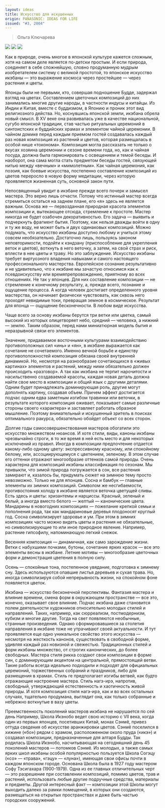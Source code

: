 ```yaml
---
layout: ideas
title: Искусство для искушенных
origin: PANASONIC: IDEAS FOR LIFE
issued: "#3, 2004"
---
```

> Ольга Ключарева

![](/assets/img/papers/haiku/11.jpg)
![](/assets/img/papers/haiku/12.jpg)
![](/assets/img/papers/haiku/13.jpg)

Как в природе, очень многое в японской культуре кажется сложным, хотя на самом деле является по-детски простым. И если природа, соединяет в себе сложнейшую, словно продуманную мудрым изобретателем систему с великой простотой, то японское искусство икэбаны — это выражение космоса через простейшее — через растения и цветы. 

Японцы были не первыми, кто, совершая подношение Будде, задержал взгляд на цветах. Составлением цветочных композиций до них занимались многие другие народы, в частности индусы и китайцы. Из Индии и Китая, вместе с буддизмом, в Японию и проник этот вид религиозного действа. Но, коснувшись японской земли, икэбана обрела новый смысл. В XV веке она развивалась уже в качестве национальной, сугубо японской традиции, став частью ритуальных церемоний в синтоистских и буддийских храмах и элементом чайной церемонии. В чайном домике перед каждым приемом гостей создавалась каждый раз новая композиция из растений и цветов, которая размещалась в особой нише «токонома». Композиция могла рассказать не только о вкусах хозяина церемонии и сезоне времени года, но, как и чайная посуда, должна была гармонировать с освещением и темой беседы. И наоборот, она сама могла стать предметом беседы гостей, связующей нитью между «вечным» и «мимолетным». Как чайная церемония, как поэзия, как боевые искусства, постепенно составление композиций из цветов переросло в новую форму медитации, через которую проявляется жизненная суть, основной закон пути. 

Непосвященный увидит в икэбане прежде всего почерк и замысел мастера. Это верно лишь отчасти. Потому что истинный мастер всегда стремиться остаться на заднем плане, его «я» здесь не является важным. Основа же — первозданная природная красота элементов композиции и, вытекающее отсюда, стремление к простоте. Мастер никогда не будет озабочен декоративностью. Его задача — выявить и подчеркнуть фрагмент бытия. Поэтому, как нельзя дважды войти в одну и ту же воду, не может быть и двух одинаковых композиций. Можно подумать, что искусство икэбаны доступно любому и учиться этому совсем необязательно. Достаточно лишь, пользуясь законом неповторимости, подойти к кэндзану (приспособление для укрепления веток и цветов), воткнуть в него веточку, а затем, на свой страх и риск, вплести в нее цветы и траву. Но это заблуждение. Искусство икэбаны требует виртуозного владения навыками и самого настоящего профессионального мастерства. Европейское сознание результативно и не удивительно, что к икэбане мы зачастую относимся как к псевдоискусству или времяпрепровождению, приятному во всех отношениях. Не так у японцев. Для них составление композиции — не стремление к конечному результату, а, прежде всего, познание и ощущение процесса. А когда человек достигает определенного уровня мастерства, он начинает физически чувствовать, как сквозь него проходят невидимые токи, превращая земное в космическое. Результат для японца — ощущение бесконечности. В любом виде искусства. 

Чаще всего за основу икэбаны берутся три ветки или цветка, самый высокий из которых олицетворяет небо, средний — человека, а нижний — землю. Таким образом, перед нами миниатюрная модель бытия и неразрывной связи его элементов. 

Значение, придаваемое восточными культурами взаимодействию противоположных сил «инь» и «ян», в икэбане выражается как сочетание не сочетаемого. Именно вечной борьбе и единству противоположностей композиция обязана своей внутренней динамикой. Но, несмотря на разнообразие сочетающихся в «живых картинах» элементов и растений, между ними обязательно должен происходить «разговор». А так как икэбана не терпит нарочитости и насильственно создаваемой красоты, каждая новая деталь должна найти свое место в композиции и общий язык с другими деталями. Одним будет принадлежать доминирующая роль, другие могут дополнять картину, создавая объем. Причем эффект достигается подчас одним едва заметным изгибом травинки или веточки, в результате которого композиция оживает, показывает самые различные стороны своего «характера» и заставляет работать образное мышление. Поэтому внимательный и искушенный зритель в поисках оптимального ракурса, обязательно обойдет объект со всех сторон. 

Долгие годы самосовершенствования мастеров обогатили это искусство множеством нюансов. И хотя стили, виды, каноны икэбаны чрезвычайно строги, в то же время в ней есть место и для некоторых исключений из правил. Иногда в композиции предпочтение отдается какому-либо одному цвету: экспрессивному красному, или спокойному белому, или, ассоциирующемуся с цветением, зеленому. В этом случае его оттенки отражают многообразие оттенков самой природы. Очень характерна для композиций икэбаны классификация по сезонам. Мы привыкли, что зимой природа погружается в сон, все растения замирают и, казалось бы, придумать сюжет на зимнюю тему просто невозможно. Только не для японцев. Сосна и бамбук — главные элементы их зимних композиций. Символом же несгибаемости, противостояния холоду в икэбане является веточка цветущей сливы. Есть здесь и цветы: хризантемы и нарциссы. Красный, зеленый и белый, а иногда вместо белого — желтый — канонические цвета. Мандарины в новогодних композициях — пожелание крепкой семьи и пополнения рода, так как мандариновые деревья плодоносят круглый год. Сосна символизирует здоровье и ум. При этом в зимних композициях часто можно видеть цветы и растения не обязательные, но символизирующие то или иное природное явление. Например, растение гипсофилу, напоминающую легкий снежок. 

Весенняя композиция — динамичная, как само зарождение жизни. Ветки с набухшими почками, бутоны, сочетание ярких красок — все это элементы весны в икэбане. Летние мотивы — многообразие цветочных форм и демонстрация цветения в полную силу. 

Осень — спокойные тона, постепенное увядание, подготовка к зимнему сну. Здесь используются опавшие листья деревьев и сухая трава. Но, иногда символизируя собой непрерывность жизни, на спокойном фоне появляется цветок. 

Икэбана — искусство бесконечной перспективы. Фантазия мастера и влияние времени, смена форм в окружающем пространстве — все это, конечно, оказывает свое влияние. Подчас икэбана даже становится полем деятельности художников относительно молодых стилей и направлений. Таких, например, как сюрреализм, постмодернизм, кубизм и многие другие. Тогда на свет появляются необычные, странные произведения. Однако сформировавшиеся за столетия направления в икэбане тоже не утрачивают своей актуальности. И тут проявляется еще одно уникальное свойство этого искусства — несмотря на жесткость канонов, существовать в свободной форме, удивляя каждый раз новизной и свежестью. Традиционных стилей и форм икэбаны множество, от строгих канонических, до более свободных. Мастера стиля рикка создают свои композиции в форме син, с доминирующим акцентом на центральной, прямостоящей ветви. Такие работы всегда идеально подходили и подходят для официальных церемоний, торжественных собраний и праздников, либо для размещения в храмах. Стиль ге предполагает изгибы ветвей, как будто отражающие настроение мастера. Стиль нагэ-ирэ, напротив, свободный, утверждающий естественность и хаотичность живой природы. И хотя композиция стиля нагэ-ирэ, как и во всех остальных случаях, тщательно продумана, выглядит она, как только собранные и небрежно воткнутые в вазу цветы. 

Преемственность поколений мастеров икэбана не нарушается по сей день Например, Школа Икэнобо ведет свою историю с VII века, когда один из первых японцев, посетивших Китай, монах Сэнмё, привез оттуда сведения об искусстве аранжировки цветов. Сэнмё поселился в хижине («бо») рядом с храмом, расположенном около пруда («икэ») и создавал композиции, предназначенные для алтаря Будды. Так родилась Школа Икэнобо, насчитывающая на сегодняшний день 45 поколений мастеров — потомков Сэнмё. Из молодых, а также самых ярких школ икэбаны особой популярностью пользуется Школа Согэцу («со» — «трава», «гэцу» — «луна»), имеющая свои офисы почти в каждом японском городе. Основана Школа была в 1927 году мастером Софу Тэсигахара (1900-1979). Одна из ее главных отличительных черт — это разрешение при составлении композиций, помимо цветов, трав и растений, использовать любые другие подручные средства, материалы и предметы. Другой интересный факт — композиции этой Школы могут выходить далеко за рамки помещений, в которых они создаются, размещаться на открытых пространствах и даже быть частью городских сооружений.

